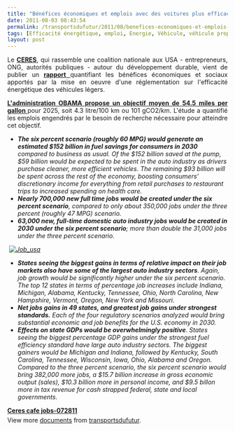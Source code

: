 ```yaml
---
title: "Bénéfices économiques et emplois avec des voitures plus efficaces - USA"
date: 2011-08-03 08:43:54
permalink: /transportsdufutur/2011/08/benefices-economiques-et-emplois-avec-des-voitures-plus-efficaces-usa.html
tags: [Efficacité énergétique, emploi, Energie, Véhicule, véhicule propre]
layout: post
---
```


<p style="text-align: justify">Le <strong><a href="http://www.ceres.org/" target="_blank">CERES</a></strong>, qui rassemble une coalition nationale aux USA - entrepreneurs, ONG, autorités publiques - autour du développement durable, vient de publier un <strong><a href="http://www.ceres.org/press/press-releases/more-jobs-per-gallon" target="_blank">rapport </a></strong>quantifiant les bénéfices économiques et sociaux apportés par la mise en oeuvre d'une réglementation sur l'efficacité énergétique des véhicules légers.</p> <p style="text-align: justify"><strong><a href="http://www.greencarcongress.com/2011/07/obama-20110729.html#more" target="_blank">L'administration OBAMA propose un objectif moyen de 54.5 miles per gallon </a></strong>pour 2025, soit 4.3 litre/100 km ou 101 gCO2/km. L'étude a quantifié les emplois engendrés par le besoin de recherche nécessaire pour atteindre cet objectif. </p>  <!--more-->   <ul> <li><em><strong>The six percent scenario (roughly 60 MPG) would generate an estimated $152 billion in fuel savings for consumers in 2030 </strong>compared to business as usual. Of the $152 billion saved at the pump, $59 billion would be expected to be spent in the auto industry as drivers purchase cleaner, more efficient vehicles. The remaining $93 billion will be spent across the rest of the economy, boosting consumers’ discretionary income for everything from retail purchases to restaurant trips to increased spending on health care.</em></li> <li><em><strong>Nearly 700,000 new full time jobs would be created under the six percent scenario</strong>, compared to only about 350,000 jobs under the three percent (roughly 47 MPG) scenario.</em></li> <li><em><strong>63,000 new, full-time domestic auto industry jobs would be created in 2030 under the six percent scenario</strong>; more than double the 31,000 jobs under the three percent scenario. </em></li> </ul> <p><em> <a href="https://gabrielplassat.github.io/transportsdufutur/wp-content/uploads/sites/6/old/6a0120a66d2ad4970b014e8a56fcbd970d-pi.jpg"><img alt="Job_usa" border="0" class="asset  asset-image at-xid-6a0120a66d2ad4970b014e8a56fcbd970d" src="/wp-content/uploads/sites/6/old/6a0120a66d2ad4970b014e8a56fcbd970d-800wi.jpg" style="margin-left: auto;margin-right: auto" title="Job_usa" /></a> </em></p> <ul> <li><em><strong>States seeing the biggest gains in terms of relative impact on their job markets also have some of the largest auto industry sectors</strong>. Again, job growth would be significantly higher under the six percent scenario.  The top 12 states in terms of percentage job increases include Indiana, Michigan, Alabama, Kentucky, Tennessee, Ohio, North Carolina, New Hampshire, Vermont, Oregon, New York and Missouri.</em></li> <li><em><strong>Net jobs gains in 49 states, and greatest job gains under strongest standards.</strong> Each of the four regulatory scenarios analyzed would bring substantial economic and job benefits for the U.S. economy in 2030.</em></li> <li><em><strong>Effects on state GDPs would be overwhelmingly positive</strong>. States seeing the biggest percentage GDP gains under the strongest fuel efficiency standard have large auto industry sectors. The biggest gainers would be Michigan and Indiana, followed by Kentucky, South Carolina, Tennessee, Wisconsin, Iowa, Ohio, Alabama and Oregon. Compared to the three percent scenario, the six percent scenario would bring 382,000 more jobs, a $15.7 billion increase in gross economic output (sales), $10.3 billion more in personal income, and $9.5 billon more in tax revenue for cash strapped federal, state and local governments.</em></li> </ul> <div id="__ss_8760190" style="width: 477px"><strong style="margin: 12px 0 4px"><a href="http://www.slideshare.net/transportsdufutur/ceres-cafe-jobs072811" title="Ceres cafe jobs-072811">Ceres cafe jobs-072811</a></strong>        <div style="padding: 5px 0 12px">View more <a href="http://www.slideshare.net/">documents</a> from <a href="http://www.slideshare.net/transportsdufutur">transportsdufutur</a>.</div> </div>
